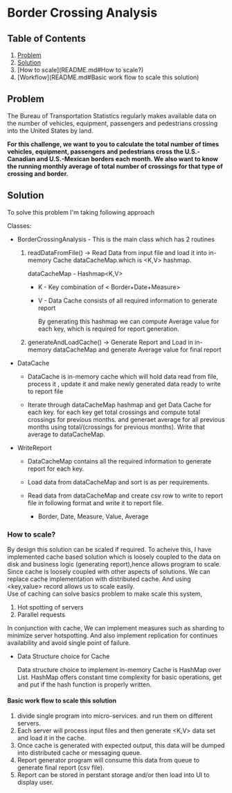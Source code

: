 # Border Crossing Analysis

## Table of Contents
1. [Problem](README.md#problem)
1. [Solution](README.md#solution)
1. [How to scale](README.md#How to scale?)
1. [Workflow](README.md#Basic work flow to scale this solution)

## Problem
The Bureau of Transportation Statistics regularly makes available data on the number of vehicles, equipment, passengers and pedestrians crossing into the United States by land.

**For this challenge, we want to you to calculate the total number of times vehicles, equipment, passengers and pedestrians cross the U.S.-Canadian and U.S.-Mexican borders each month. We also want to know the running monthly average of total number of crossings for that type of crossing and border.**

## Solution
To solve this problem I'm taking following approach 

Classes: 
* BorderCrossingAnalysis - This is the main class which has 2 routines 
    1. readDataFromFile() -> Read Data from input file and load it into in-memory Cache dataCacheMap.which is <K,V> hashmap.
    
        dataCacheMap - Hashmap<K,V>
         * K - Key combination of < Border+Date+Measure>
         * V - Data Cache consists of all required information to generate report
            
            By generating this hashmap we can compute Average value for each key, which is required for report generation.
    2. generateAndLoadCache() -> Generate Report and Load in in-memory dataCacheMap and generate Average value for final report
* DataCache 
    * DataCache is in-memory cache which will hold data read from file, process it , update it
    and make newly generated data ready to write to report file
    
    * Iterate through dataCacheMap hashmap and get Data Cache for each key.
        for each key get total crossings and compute total crossings for previous months.
        and generaet average for all previous months using total/(crossings for previous months).
        Write that average to dataCacheMap. 
                
* WriteReport
    * DataCacheMap contains all the required information to generate report for each key. 
    * Load data from  dataCacheMap and sort is as per requirements.
    * Read data from dataCacheMap and create csv row to write to report file in following format and write it to report file.
            
        * Border, Date, Measure, Value, Average

### How to scale? 

By design this solution can be scaled if required. To acheive this, I have implemented cache based solution
which is loosely coupled to the data on disk and business logic (generating report),hence allows program to scale.
Since cache is loosely coupled with other aspects of solutions. We can replace cache implementation with distributed
cache. And using <key,value> record allows us to scale easily.  
Use of caching can solve basics problem to make scale this system,
1. Hot spotting of servers
2. Parallel requests

In conjunction with cache, We can implement measures such as sharding to minimize server hotspotting.
And also implement replication for continues availability and avoid single point of failure.  


* Data Structure choice for Cache

    Data structure choice to implement in-memory Cache is HashMap over List. 
    HashMap offers constant time complexity for basic operations, get and put if the hash function is properly written.
        

#### Basic work flow to scale this solution


1. divide single program into micro-services. and run them on different servers.  
2. Each server will process input files and then generate <K,V> data set and load it in the cache. 
3. Once cache is generated with expected output, this data will be dumped into distributed cache or messaging queue.
4. Report generator program will consume this data from queue to generate final report (csv file).
5. Report can be stored in perstant storage and/or then load into UI to display user.


